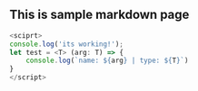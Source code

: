 ## This is sample markdown page

```javascript
<sciprt>
console.log('its working!');
let test = <T> (arg: T) => {
    console.log(`name: ${arg} | type: ${T}`)
}
</script>
```

